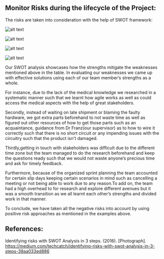 <h2>Monitor Risks during the lifecycle of the Project:</h2>

The risks are taken into consideration with the help of SWOT framework:

![alt text][swat]

[swat]: https://github.com/SidB16/ENG4000-Team-A-F/blob/main/images/decembermvp/swat.JPG "Logo Title Text 2"

![alt text][swat1]

[swat1]: https://github.com/SidB16/ENG4000-Team-A-F/blob/main/images/decembermvp/swat1.JPG "Logo Title Text 2"

![alt text][swat2]

[swat2]: https://github.com/SidB16/ENG4000-Team-A-F/blob/main/images/decembermvp/swat2.JPG "Logo Title Text 2"

![alt text][swat3]

[swat3]: https://github.com/SidB16/ENG4000-Team-A-F/blob/main/images/decembermvp/swat3.JPG "Logo Title Text 2"

Our SWOT analysis showcases how the strengths mitigate the weaknesses mentioned above in the table. In evaluating our weaknesses we came up with effective solutions using each of our team member’s strengths as a whole. 

For instance, due to the lack of the medical knowledge we researched in a systematic manner such that we learnt how agile works as well as could access the medical aspects with the help of great stakeholders. 

Secondly, instead of waiting on late shipment or blaming the faulty hardware, we got extra parts beforehand to not waste time as well as figured out other resources of how to get those parts such as an acquaintance, guidance from Dr Franz(our supervisor) as to how to wire it correctly such that there is no short circuit or any impending issues with the circuitry such that the product isn't damaged.

Thirdly,getting in touch with stakeholders was difficult due to the different time zone but the team managed to do the research beforehand and keep the questions ready such that we would not waste anyone’s precious time and ask for timely feedback.

Furthermore, because of the organized sprint planning the team accounted for certain slip days keeping certain scenarios in mind such as cancelling a meeting or not being able to work due to any reason.To add on, the team had a high overhead to for research and explore different avenues but it was a smooth transition as we all learnt each other’s strengths and divided work in that manner.

To conclude, we have taken all the negative risks into account by using positive risk approaches as mentioned in the examples above.

<h2> References: </h2>

Identifying risks with SWOT Analysis in 3 steps. (2016). [Photograph]. https://medium.com/techcatch/identifying-risks-with-swot-analysis-in-3-steps-38aa033ed886

